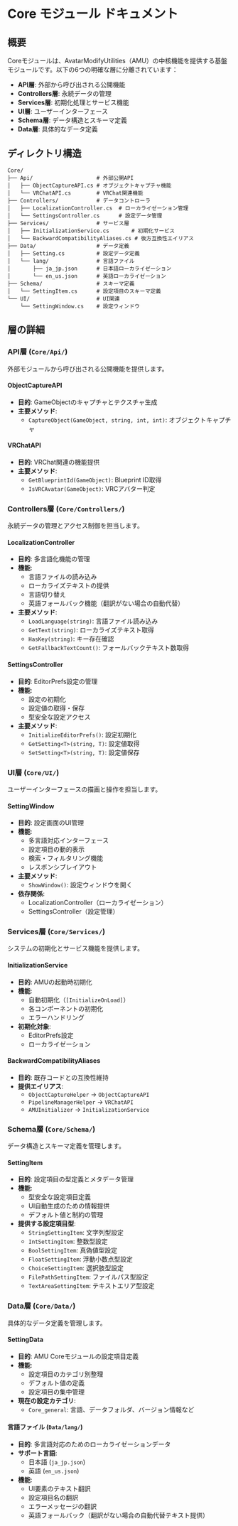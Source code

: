 # Core モジュール ドキュメント

## 概要

Coreモジュールは、AvatarModifyUtilities（AMU）の中核機能を提供する基盤モジュールです。以下の6つの明確な層に分離されています：

- **API層**: 外部から呼び出される公開機能
- **Controllers層**: 永続データの管理
- **Services層**: 初期化処理とサービス機能
- **UI層**: ユーザーインターフェース
- **Schema層**: データ構造とスキーマ定義
- **Data層**: 具体的なデータ定義

## ディレクトリ構造

```
Core/
├── Api/                    # 外部公開API
│   ├── ObjectCaptureAPI.cs # オブジェクトキャプチャ機能
│   └── VRChatAPI.cs        # VRChat関連機能
├── Controllers/            # データコントローラ
│   ├── LocalizationController.cs  # ローカライゼーション管理
│   └── SettingsController.cs      # 設定データ管理
├── Services/               # サービス層
│   ├── InitializationService.cs       # 初期化サービス
│   └── BackwardCompatibilityAliases.cs # 後方互換性エイリアス
├── Data/                   # データ定義
│   ├── Setting.cs          # 設定データ定義
│   └── lang/               # 言語ファイル
│       ├── ja_jp.json      # 日本語ローカライゼーション
│       └── en_us.json      # 英語ローカライゼーション
├── Schema/                 # スキーマ定義
│   └── SettingItem.cs      # 設定項目のスキーマ定義
└── UI/                     # UI関連
    └── SettingWindow.cs    # 設定ウィンドウ
```

## 層の詳細

### API層 (`Core/Api/`)

外部モジュールから呼び出される公開機能を提供します。

#### ObjectCaptureAPI
- **目的**: GameObjectのキャプチャとテクスチャ生成
- **主要メソッド**:
  - `CaptureObject(GameObject, string, int, int)`: オブジェクトキャプチャ

#### VRChatAPI
- **目的**: VRChat関連の機能提供
- **主要メソッド**:
  - `GetBlueprintId(GameObject)`: Blueprint ID取得
  - `IsVRCAvatar(GameObject)`: VRCアバター判定

### Controllers層 (`Core/Controllers/`)

永続データの管理とアクセス制御を担当します。

#### LocalizationController
- **目的**: 多言語化機能の管理
- **機能**:
  - 言語ファイルの読み込み
  - ローカライズテキストの提供
  - 言語切り替え
  - 英語フォールバック機能（翻訳がない場合の自動代替）
- **主要メソッド**:
  - `LoadLanguage(string)`: 言語ファイル読み込み
  - `GetText(string)`: ローカライズテキスト取得
  - `HasKey(string)`: キー存在確認
  - `GetFallbackTextCount()`: フォールバックテキスト数取得

#### SettingsController
- **目的**: EditorPrefs設定の管理
- **機能**:
  - 設定の初期化
  - 設定値の取得・保存
  - 型安全な設定アクセス
- **主要メソッド**:
  - `InitializeEditorPrefs()`: 設定初期化
  - `GetSetting<T>(string, T)`: 設定値取得
  - `SetSetting<T>(string, T)`: 設定値保存

### UI層 (`Core/UI/`)

ユーザーインターフェースの描画と操作を担当します。

#### SettingWindow
- **目的**: 設定画面のUI管理
- **機能**:
  - 多言語対応インターフェース
  - 設定項目の動的表示
  - 検索・フィルタリング機能
  - レスポンシブレイアウト
- **主要メソッド**:
  - `ShowWindow()`: 設定ウィンドウを開く
- **依存関係**: 
  - LocalizationController（ローカライゼーション）
  - SettingsController（設定管理）

### Services層 (`Core/Services/`)

システムの初期化とサービス機能を提供します。

#### InitializationService
- **目的**: AMUの起動時初期化
- **機能**:
  - 自動初期化（`[InitializeOnLoad]`）
  - 各コンポーネントの初期化
  - エラーハンドリング
- **初期化対象**:
  - EditorPrefs設定
  - ローカライゼーション

#### BackwardCompatibilityAliases
- **目的**: 既存コードとの互換性維持
- **提供エイリアス**:
  - `ObjectCaptureHelper` → `ObjectCaptureAPI`
  - `PipelineManagerHelper` → `VRChatAPI`
  - `AMUInitializer` → `InitializationService`

### Schema層 (`Core/Schema/`)

データ構造とスキーマ定義を管理します。

#### SettingItem
- **目的**: 設定項目の型定義とメタデータ管理
- **機能**:
  - 型安全な設定項目定義
  - UI自動生成のための情報提供
  - デフォルト値と制約の管理
- **提供する設定項目型**:
  - `StringSettingItem`: 文字列型設定
  - `IntSettingItem`: 整数型設定
  - `BoolSettingItem`: 真偽値型設定
  - `FloatSettingItem`: 浮動小数点型設定
  - `ChoiceSettingItem`: 選択肢型設定
  - `FilePathSettingItem`: ファイルパス型設定
  - `TextAreaSettingItem`: テキストエリア型設定

### Data層 (`Core/Data/`)

具体的なデータ定義を管理します。

#### SettingData
- **目的**: AMU Coreモジュールの設定項目定義
- **機能**:
  - 設定項目のカテゴリ別整理
  - デフォルト値の定義
  - 設定項目の集中管理
- **現在の設定カテゴリ**:
  - `Core_general`: 言語、データフォルダ、バージョン情報など

#### 言語ファイル (`Data/lang/`)
- **目的**: 多言語対応のためのローカライゼーションデータ
- **サポート言語**:
  - 日本語 (`ja_jp.json`)
  - 英語 (`en_us.json`)
- **機能**:
  - UI要素のテキスト翻訳
  - 設定項目名の翻訳
  - エラーメッセージの翻訳
  - 英語フォールバック（翻訳がない場合の自動代替テキスト提供）

